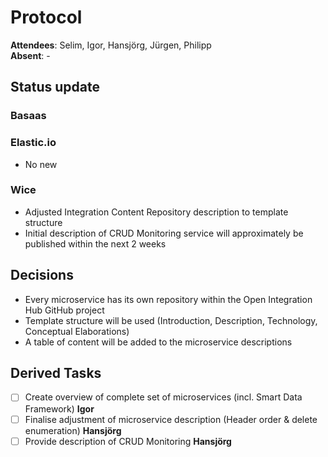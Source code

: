 # Protocol
**Attendees**: Selim, Igor, Hansjörg, Jürgen, Philipp <br>
**Absent**: -

## Status update
### Basaas


### Elastic.io
- No new

### Wice
- Adjusted Integration Content Repository description to template structure
- Initial description of CRUD Monitoring service will approximately be published within the next 2 weeks

## Decisions
- Every microservice has its own repository within the Open Integration Hub GitHub project
- Template structure will be used (Introduction, Description, Technology, Conceptual Elaborations)
- A table of content will be added to the microservice descriptions

## Derived Tasks
- [ ] Create overview of complete set of microservices (incl. Smart Data Framework) **Igor**
- [ ] Finalise adjustment of microservice description (Header order &  delete enumeration) **Hansjörg**
- [ ] Provide description of CRUD Monitoring **Hansjörg**
